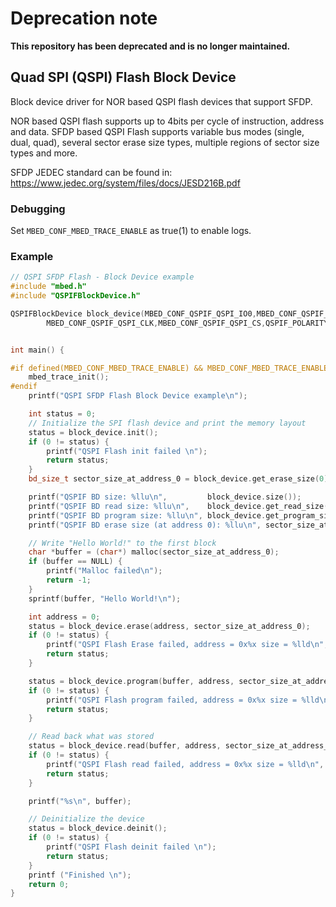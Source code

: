 # Deprecation note

**This repository has been deprecated and is no longer maintained.**

## Quad SPI (QSPI) Flash Block Device

Block device driver for NOR based QSPI flash devices that support SFDP.

NOR based QSPI flash supports up to 4bits per cycle of instruction, address and data.
SFDP based QSPI Flash supports variable bus modes (single, dual, quad), several sector erase size types, multiple regions of sector size types and more.

SFDP JEDEC standard can be found in:
https://www.jedec.org/system/files/docs/JESD216B.pdf

### Debugging
Set `MBED_CONF_MBED_TRACE_ENABLE` as true(1) to enable logs.

### Example

``` cpp
// QSPI SFDP Flash - Block Device example
#include "mbed.h"
#include "QSPIFBlockDevice.h"

QSPIFBlockDevice block_device(MBED_CONF_QSPIF_QSPI_IO0,MBED_CONF_QSPIF_QSPI_IO1,MBED_CONF_QSPIF_QSPI_IO2,MBED_CONF_QSPIF_QSPI_IO3,
        MBED_CONF_QSPIF_QSPI_CLK,MBED_CONF_QSPIF_QSPI_CS,QSPIF_POLARITY_MODE_0,MBED_CONF_QSPIF_QSPI_FREQ);


int main() {

#if defined(MBED_CONF_MBED_TRACE_ENABLE) && MBED_CONF_MBED_TRACE_ENABLE
    mbed_trace_init();
#endif
    printf("QSPI SFDP Flash Block Device example\n");

    int status = 0;
    // Initialize the SPI flash device and print the memory layout
    status = block_device.init();
    if (0 != status) {
        printf("QSPI Flash init failed \n");
        return status;
    }
    bd_size_t sector_size_at_address_0 = block_device.get_erase_size(0);

    printf("QSPIF BD size: %llu\n",         block_device.size());
    printf("QSPIF BD read size: %llu\n",    block_device.get_read_size());
    printf("QSPIF BD program size: %llu\n", block_device.get_program_size());
    printf("QSPIF BD erase size (at address 0): %llu\n", sector_size_at_address_0);

    // Write "Hello World!" to the first block
    char *buffer = (char*) malloc(sector_size_at_address_0);
    if (buffer == NULL) {
        printf("Malloc failed\n");
        return -1;
    }
    sprintf(buffer, "Hello World!\n");

    int address = 0;
    status = block_device.erase(address, sector_size_at_address_0);
    if (0 != status) {
        printf("QSPI Flash Erase failed, address = 0x%x size = %lld\n", address, sector_size_at_address_0);
        return status;
    }

    status = block_device.program(buffer, address, sector_size_at_address_0);
    if (0 != status) {
        printf("QSPI Flash program failed, address = 0x%x size = %lld\n", address, sector_size_at_address_0);
        return status;
    }

    // Read back what was stored
    status = block_device.read(buffer, address, sector_size_at_address_0);
    if (0 != status) {
        printf("QSPI Flash read failed, address = 0x%x size = %lld\n", address, sector_size_at_address_0);
        return status;
    }

    printf("%s\n", buffer);

    // Deinitialize the device
    status = block_device.deinit();
    if (0 != status) {
        printf("QSPI Flash deinit failed \n");
        return status;
    }
    printf ("Finished \n");
    return 0;
}
```
